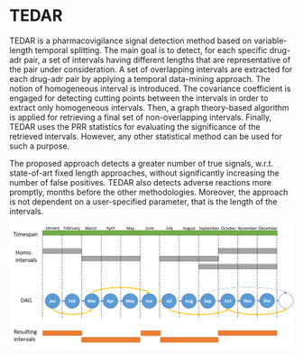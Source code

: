 # TEDAR
TEDAR is a pharmacovigilance signal detection method  based on variable-length temporal splitting.
The main goal is to detect, for each specific drug-adr pair, a set of intervals having different lengths that are representative of the pair under consideration.
A set of overlapping intervals are extracted for each drug-adr pair by applying a temporal data-mining approach. The notion of homogeneous interval is introduced. The covariance coefficient is engaged for detecting cutting points between the intervals in order to extract only homogeneous intervals.
Then, a graph theory-based algorithm is applied for retrieving a final set of non-overlapping intervals. Finally, TEDAR uses the PRR statistics for evaluating the significance of the retrieved intervals. However, any other statistical method can be used for such a purpose.

The proposed approach detects a greater number of true signals, w.r.t. state-of-art fixed length approaches, without significantly increasing the number of false positives.
TEDAR also detects adverse reactions more promptly, months before the other methodologies. Moreover, the approach is not dependent on a user-specified parameter, that is the length of the intervals.

![Image](doc/method_illustration.png)
